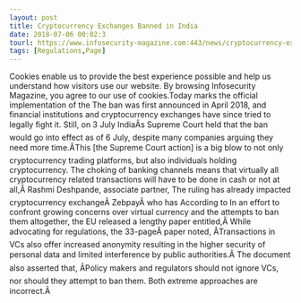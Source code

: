 ```yaml
---
layout: post
title: Cryptocurrency Exchanges Banned in India
date: 2018-07-06 00:02:3
tourl: https://www.infosecurity-magazine.com:443/news/cryptocurrency-exchanges-banned-in/
tags: [Regulations,Page]
---
```

Cookies enable us to provide the best experience possible and help us understand how visitors use our website. By browsing Infosecurity Magazine, you agree to our use of cookies.Today marks the official implementation of the The ban was first announced in April 2018, and financial institutions and cryptocurrency exchanges have since tried to legally fight it. Still, on 3 July IndiaÂs Supreme Court held that the ban would go into effect as of 6 July, despite many companies arguing they need more time.ÂThis [the Supreme Court action] is a big blow to not only cryptocurrency trading platforms, but also individuals holding cryptocurrency. The choking of banking channels means that virtually all cryptocurrency related transactions will have to be done in cash or not at all,Â Rashmi Deshpande, associate partner, The ruling has already impacted cryptocurrency exchangeÂ ZebpayÂ who has According to In an effort to confront growing concerns over virtual currency and the attempts to ban them altogether, the EU released a lengthy paper entitled,Â While advocating for regulations, the 33-pageÂ paper noted, ÂTransactions in VCs also offer increased anonymity resulting in the higher security of personal data and limited interference by public authorities.Â The document also asserted that, ÂPolicy makers and regulators should not ignore VCs, nor should they attempt to ban them. Both extreme approaches are incorrect.Â